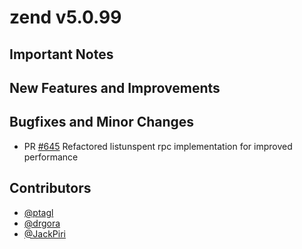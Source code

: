 zend v5.0.99
=========

## Important Notes

## New Features and Improvements

## Bugfixes and Minor Changes
- PR [#645](https://github.com/HorizenOfficial/zen/pull/645) Refactored listunspent rpc implementation for improved performance

## Contributors
* [@ptagl](https://github.com/ptagl)
* [@drgora](https://github.com/drgora)
* [@JackPiri](https://github.com/JackPiri)
